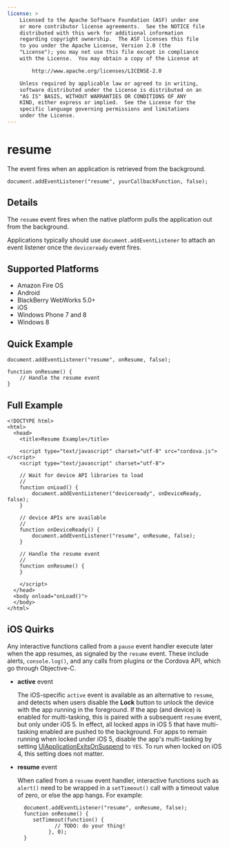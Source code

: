 ```yaml
---
license: >
    Licensed to the Apache Software Foundation (ASF) under one
    or more contributor license agreements.  See the NOTICE file
    distributed with this work for additional information
    regarding copyright ownership.  The ASF licenses this file
    to you under the Apache License, Version 2.0 (the
    "License"); you may not use this file except in compliance
    with the License.  You may obtain a copy of the License at

        http://www.apache.org/licenses/LICENSE-2.0

    Unless required by applicable law or agreed to in writing,
    software distributed under the License is distributed on an
    "AS IS" BASIS, WITHOUT WARRANTIES OR CONDITIONS OF ANY
    KIND, either express or implied.  See the License for the
    specific language governing permissions and limitations
    under the License.
---
```


# resume

The event fires when an application is retrieved from the background.

    document.addEventListener("resume", yourCallbackFunction, false);

## Details

The `resume` event fires when the native platform pulls the
application out from the background.

Applications typically should use `document.addEventListener` to
attach an event listener once the `deviceready` event fires.

## Supported Platforms

- Amazon Fire OS
- Android
- BlackBerry WebWorks 5.0+
- iOS
- Windows Phone 7 and 8
- Windows 8

## Quick Example

    document.addEventListener("resume", onResume, false);

    function onResume() {
        // Handle the resume event
    }

## Full Example

    <!DOCTYPE html>
    <html>
      <head>
        <title>Resume Example</title>

        <script type="text/javascript" charset="utf-8" src="cordova.js"></script>
        <script type="text/javascript" charset="utf-8">

        // Wait for device API libraries to load
        //
        function onLoad() {
            document.addEventListener("deviceready", onDeviceReady, false);
        }

        // device APIs are available
        //
        function onDeviceReady() {
            document.addEventListener("resume", onResume, false);
        }

        // Handle the resume event
        //
        function onResume() {
        }

        </script>
      </head>
      <body onload="onLoad()">
      </body>
    </html>

## iOS Quirks

Any interactive functions called from a `pause` event handler execute
later when the app resumes, as signaled by the `resume` event. These
include alerts, `console.log()`, and any calls from plugins or the
Cordova API, which go through Objective-C.

- __active__ event

    The iOS-specific `active` event is available as an alternative to
`resume`, and detects when users disable the __Lock__ button to unlock
the device with the app running in the foreground.  If the app (and
device) is enabled for multi-tasking, this is paired with a subsequent
`resume` event, but only under iOS 5. In effect, all locked apps in
iOS 5 that have multi-tasking enabled are pushed to the background.
For apps to remain running when locked under iOS 5, disable the app's
multi-tasking by setting [UIApplicationExitsOnSuspend](http://developer.apple.com/library/ios/#documentation/general/Reference/InfoPlistKeyReference/Articles/iPhoneOSKeys.html)
to `YES`. To run when locked on iOS 4, this setting does not matter.
    
- __resume__ event

    When called from a `resume` event handler, interactive functions such
as `alert()` need to be wrapped in a `setTimeout()` call with a
timeout value of zero, or else the app hangs. For example:

        document.addEventListener("resume", onResume, false);
        function onResume() {
           setTimeout(function() {
                  // TODO: do your thing!
                }, 0);
        }
